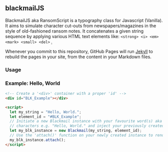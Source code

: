 ## blackmailJS
BlackmailJS aka RansomScript is a typography class for Javascript (Vanilla). It aims to simulate character cut-outs from newspapers/magazines in the style of old-fashioned ransom notes. It concatenates a given string sequence by applying various HTML text elements like: ```<strong> <i> <em> <mark> <small> <del>``` <ins> <sub> <sup>.




Whenever you commit to this repository, GitHub Pages will run [Jekyll](https://jekyllrb.com/) to rebuild the pages in your site, from the content in your Markdown files.

### Usage
### Example: Hello, World
```html
<!-- Create a '<div>' container with a proper 'id' -->
<div id="BLK_Example"></div>

<script>
  let my_string = "Hello, World.";
  let element_id = "#BLK_Example";
  // Initiate a new Blackmail instance with your favourite word(s) aka string of
  // characters e.g. "Hello, World." and inject your previously created 'id'.
  let my_blk_instance = new Blackmail(my_string, element_id);
  // Use the 'attach()' function on your newly created instance to render it to your screen.   
  my_blk_instance.attach();
</script>
```

